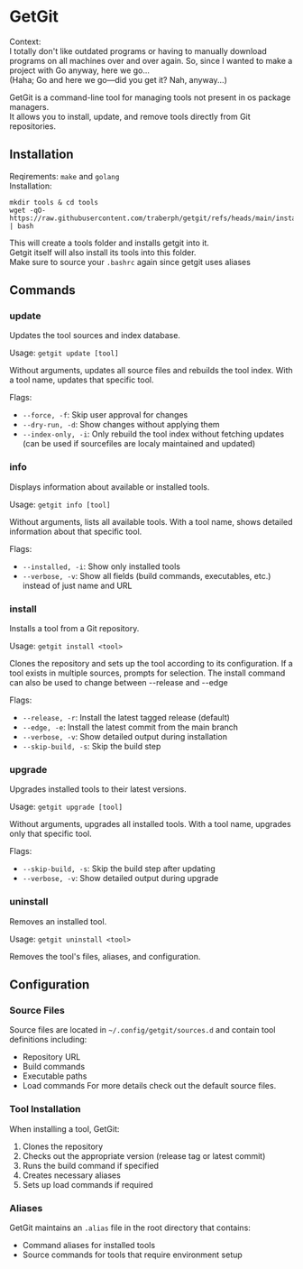# GetGit

Context:  
I totally don't like outdated programs or having to manually download programs on all machines over and over again. So, since I wanted to make a project with Go anyway, here we go...  
(Haha; Go and here we go—did you get it? Nah, anyway...)


GetGit is a command-line tool for managing tools not present in os package managers.  
It allows you to install, update, and remove tools directly from Git repositories.  

## Installation

Reqirements: `make` and  `golang`  
Installation: 
```
mkdir tools & cd tools
wget -qO- https://raw.githubusercontent.com/traberph/getgit/refs/heads/main/install.sh | bash
```
This will create a tools folder and installs getgit into it.  
Getgit itself will also install its tools into this folder.  
Make sure to source your `.bashrc` again since getgit uses aliases

## Commands

### update
Updates the tool sources and index database.

Usage: `getgit update [tool]`

Without arguments, updates all source files and rebuilds the tool index. With a tool name, updates that specific tool.

Flags:
- `--force, -f`: Skip user approval for changes
- `--dry-run, -d`: Show changes without applying them
- `--index-only, -i`: Only rebuild the tool index without fetching updates (can be used if sourcefiles are localy maintained and updated)

### info
Displays information about available or installed tools.

Usage: `getgit info [tool]`

Without arguments, lists all available tools. With a tool name, shows detailed information about that specific tool.

Flags:
- `--installed, -i`: Show only installed tools
- `--verbose, -v`: Show all fields (build commands, executables, etc.) instead of just name and URL

### install
Installs a tool from a Git repository.

Usage: `getgit install <tool>`

Clones the repository and sets up the tool according to its configuration. If a tool exists in multiple sources, prompts for selection.
The install command can also be used to change between --release and --edge

Flags:
- `--release, -r`: Install the latest tagged release (default)
- `--edge, -e`: Install the latest commit from the main branch
- `--verbose, -v`: Show detailed output during installation
- `--skip-build, -s`: Skip the build step

### upgrade
Upgrades installed tools to their latest versions.

Usage: `getgit upgrade [tool]`

Without arguments, upgrades all installed tools. With a tool name, upgrades only that specific tool.

Flags:
- `--skip-build, -s`: Skip the build step after updating
- `--verbose, -v`: Show detailed output during upgrade

### uninstall
Removes an installed tool.

Usage: `getgit uninstall <tool>`

Removes the tool's files, aliases, and configuration.


## Configuration

### Source Files
Source files are located in `~/.config/getgit/sources.d` and contain tool definitions including:
- Repository URL
- Build commands
- Executable paths
- Load commands
For more details check out the default source files.

### Tool Installation
When installing a tool, GetGit:
1. Clones the repository
2. Checks out the appropriate version (release tag or latest commit)
3. Runs the build command if specified
4. Creates necessary aliases
5. Sets up load commands if required

### Aliases
GetGit maintains an `.alias` file in the root directory that contains:
- Command aliases for installed tools
- Source commands for tools that require environment setup

